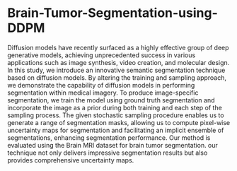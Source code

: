 # Brain-Tumor-Segmentation-using-DDPM

Diffusion models have recently surfaced as a highly effective group of deep generative models, achieving unprecedented success in various applications such as image synthesis, video creation, and molecular design. In this study, we introduce an innovative semantic segmentation technique based on diffusion models. By altering the training and sampling approach, we demonstrate the capability of diffusion models in performing segmentation within medical imagery. To produce image-specific segmentation, we train the model using ground truth segmentation and incorporate the image as a prior during both training and each step of the sampling process. The given stochastic sampling procedure enables us to generate a range of segmentation masks, allowing us to compute pixel-wise uncertainty maps for segmentation and facilitating an implicit ensemble of segmentations, enhancing segmentation performance. Our method is evaluated using the Brain MRI dataset for brain tumor segmentation. our technique not only delivers impressive segmentation results but also provides comprehensive uncertainty maps.
